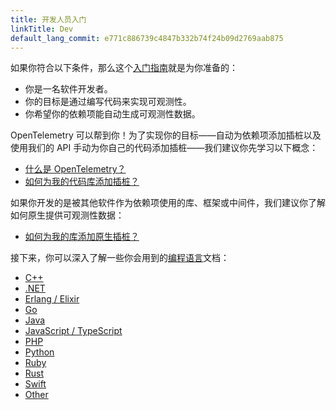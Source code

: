 ```yaml
---
title: 开发人员入门
linkTitle: Dev
default_lang_commit: e771c886739c4847b332b74f24b09d2769aab875
---
```


如果你符合以下条件，那么这个[入门指南](..)就是为你准备的：

- 你是一名软件开发者。
- 你的目标是通过编写代码来实现可观测性。
- 你希望你的依赖项能自动生成可观测性数据。

OpenTelemetry 可以帮到你！为了实现你的目标——自动为依赖项添加插桩以及使用我们的
API 手动为你自己的代码添加插桩——我们建议你先学习以下概念：

- [什么是 OpenTelemetry？](../../what-is-opentelemetry/)
- [如何为我的代码库添加插桩？](../../concepts/instrumentation/code-based/)

如果你开发的是被其他软件作为依赖项使用的库、框架或中间件，我们建议你了解如何原生提供可观测性数据：

- [如何为我的库添加原生插桩？](../../concepts/instrumentation/libraries/)

接下来，你可以深入了解一些你会用到的[编程语言](../../languages/)文档：

- [C++](../../languages/cpp/)
- [.NET](../../languages/net/)
- [Erlang / Elixir](../../languages/erlang/)
- [Go](../../languages/go/)
- [Java](../../languages/java/)
- [JavaScript / TypeScript](../../languages/js/)
- [PHP](../../languages/php/)
- [Python](../../languages/python/)
- [Ruby](../../languages/ruby/)
- [Rust](../../languages/rust/)
- [Swift](../../languages/swift/)
- [Other](../../languages/other/)
